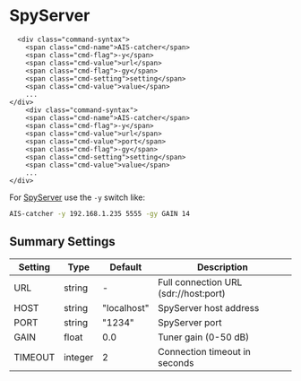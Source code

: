 # SpyServer
<div class="command-container">

      <div class="command-syntax">
        <span class="cmd-name">AIS-catcher</span>
        <span class="cmd-flag">-y</span>
        <span class="cmd-value">url</span>
        <span class="cmd-flag">-gy</span>
        <span class="cmd-setting">setting</span>
        <span class="cmd-value">value</span>
        ...
    </div>
        <div class="command-syntax">
        <span class="cmd-name">AIS-catcher</span>
        <span class="cmd-flag">-y</span>
        <span class="cmd-value">url</span>
        <span class="cmd-value">port</span>
        <span class="cmd-flag">-gy</span>
        <span class="cmd-setting">setting</span>
        <span class="cmd-value">value</span>
        ...
    </div>
</div>

For [SpyServer](https://airspy.com/)  use the ``-y`` switch like:
```bash
AIS-catcher -y 192.168.1.235 5555 -gy GAIN 14
```

## Summary Settings

| Setting | Type | Default | Description |
|---------|------|---------|-------------|
| URL | string | - | Full connection URL (sdr://host:port) |
| HOST | string | "localhost" | SpyServer host address |
| PORT | string | "1234" | SpyServer port |
| GAIN | float | 0.0 | Tuner gain (0-50 dB) |
| TIMEOUT | integer | 2 | Connection timeout in seconds |